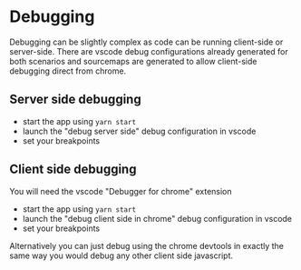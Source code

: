 # Debugging

Debugging can be slightly complex as code can be running client-side or server-side. There are vscode debug configurations already generated for both scenarios and sourcemaps are generated to allow client-side debugging direct from chrome.

## Server side debugging

- start the app using `yarn start`
- launch the "debug server side" debug configuration in vscode
- set your breakpoints

## Client side debugging

You will need the vscode "Debugger for chrome" extension

- start the app using `yarn start`
- launch the "debug client side in chrome" debug configuration in vscode
- set your breakpoints

Alternatively you can just debug using the chrome devtools in exactly the same way you would debug any other client side javascript.
